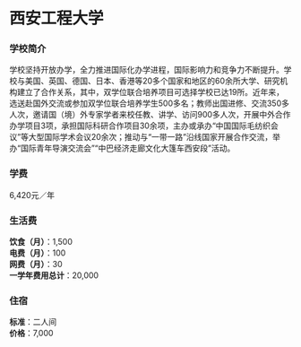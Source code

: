 # 西安工程大学
### 学校简介
学校坚持开放办学，全力推进国际化办学进程，国际影响力和竞争力不断提升。学校与美国、英国、德国、日本、香港等20多个国家和地区的60余所大学、研究机构建立了合作关系，其中，双学位联合培养项目可选择学校已达19所。近年来，选送赴国外交流或参加双学位联合培养学生500多名；教师出国进修、交流350多人次，邀请国（境）外专家学者来校任教、讲学、访问900多人次，开展中外合作办学项目3项，承担国际科研合作项目30余项，主办或承办“中国国际毛纺织会议”等大型国际学术会议20余次；推动与“一带一路”沿线国家开展合作交流，举办“国际青年导演交流会”“中巴经济走廊文化大篷车西安段”活动。

### 学费
6,420元／年

### 生活费
**饮食（月）**：1,500  
**电费（月）**：100  
**网费（月）**：30  
**一学年费用总计**：20,000  

### 住宿
**标准**：二人间  
**价格**：7,000  
